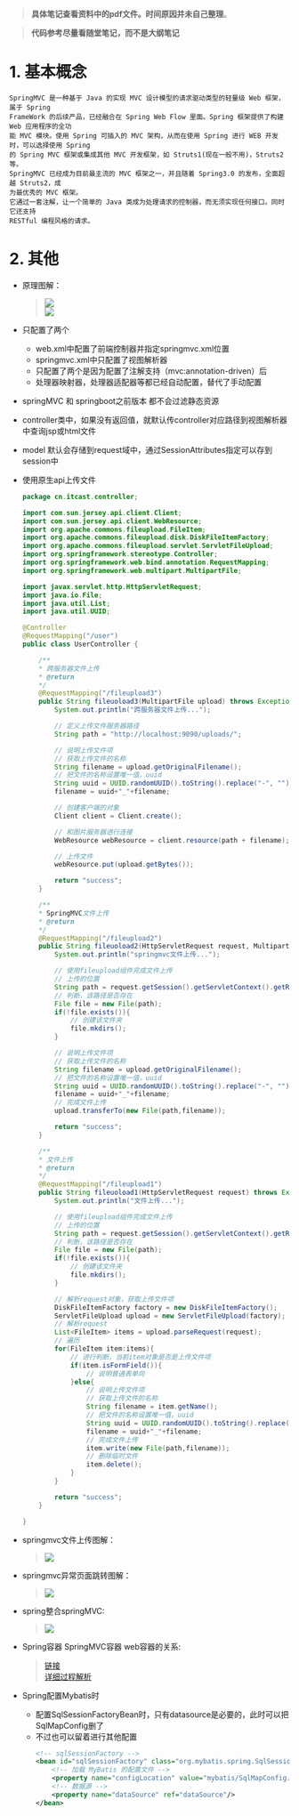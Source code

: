 
> **具体笔记查看资料中的pdf文件。时间原因并未自己整理**。

> **代码参考尽量看随堂笔记，而不是大纲笔记**

# 1. 基本概念

```
SpringMVC 是一种基于 Java 的实现 MVC 设计模型的请求驱动类型的轻量级 Web 框架，属于 Spring
FrameWork 的后续产品，已经融合在 Spring Web Flow 里面。Spring 框架提供了构建 Web 应用程序的全功
能 MVC 模块。使用 Spring 可插入的 MVC 架构，从而在使用 Spring 进行 WEB 开发时，可以选择使用 Spring
的 Spring MVC 框架或集成其他 MVC 开发框架，如 Struts1(现在一般不用)，Struts2 等。
SpringMVC 已经成为目前最主流的 MVC 框架之一，并且随着 Spring3.0 的发布，全面超越 Struts2，成
为最优秀的 MVC 框架。
它通过一套注解，让一个简单的 Java 类成为处理请求的控制器，而无须实现任何接口。同时它还支持
RESTful 编程风格的请求。
```

# 2. 其他

- 原理图解：
    > ![](./image/springmbc-start-line.jpg)
    > <br>
    > ![](./image/springmvc-line.jpg)

- 只配置了两个
    - web.xml中配置了前端控制器并指定springmvc.xml位置
    - springmvc.xml中只配置了视图解析器
    - 只配置了两个是因为配置了注解支持（mvc:annotation-driven）后
    - 处理器映射器，处理器适配器等都已经自动配置，替代了手动配置

- springMVC 和 springboot之前版本 都不会过滤静态资源

- controller类中，如果没有返回值，就默认传controller对应路径到视图解析器中查询jsp或html文件

- model 默认会存储到request域中，通过SessionAttributes指定可以存到session中


- 使用原生api上传文件

    ```java
    package cn.itcast.controller;

    import com.sun.jersey.api.client.Client;
    import com.sun.jersey.api.client.WebResource;
    import org.apache.commons.fileupload.FileItem;
    import org.apache.commons.fileupload.disk.DiskFileItemFactory;
    import org.apache.commons.fileupload.servlet.ServletFileUpload;
    import org.springframework.stereotype.Controller;
    import org.springframework.web.bind.annotation.RequestMapping;
    import org.springframework.web.multipart.MultipartFile;

    import javax.servlet.http.HttpServletRequest;
    import java.io.File;
    import java.util.List;
    import java.util.UUID;

    @Controller
    @RequestMapping("/user")
    public class UserController {

        /**
        * 跨服务器文件上传
        * @return
        */
        @RequestMapping("/fileupload3")
        public String fileuoload3(MultipartFile upload) throws Exception {
            System.out.println("跨服务器文件上传...");

            // 定义上传文件服务器路径
            String path = "http://localhost:9090/uploads/";

            // 说明上传文件项
            // 获取上传文件的名称
            String filename = upload.getOriginalFilename();
            // 把文件的名称设置唯一值，uuid
            String uuid = UUID.randomUUID().toString().replace("-", "");
            filename = uuid+"_"+filename;

            // 创建客户端的对象
            Client client = Client.create();

            // 和图片服务器进行连接
            WebResource webResource = client.resource(path + filename);

            // 上传文件
            webResource.put(upload.getBytes());

            return "success";
        }

        /**
        * SpringMVC文件上传
        * @return
        */
        @RequestMapping("/fileupload2")
        public String fileuoload2(HttpServletRequest request, MultipartFile upload) throws Exception {
            System.out.println("springmvc文件上传...");

            // 使用fileupload组件完成文件上传
            // 上传的位置
            String path = request.getSession().getServletContext().getRealPath("/uploads/");
            // 判断，该路径是否存在
            File file = new File(path);
            if(!file.exists()){
                // 创建该文件夹
                file.mkdirs();
            }

            // 说明上传文件项
            // 获取上传文件的名称
            String filename = upload.getOriginalFilename();
            // 把文件的名称设置唯一值，uuid
            String uuid = UUID.randomUUID().toString().replace("-", "");
            filename = uuid+"_"+filename;
            // 完成文件上传
            upload.transferTo(new File(path,filename));

            return "success";
        }

        /**
        * 文件上传
        * @return
        */
        @RequestMapping("/fileupload1")
        public String fileuoload1(HttpServletRequest request) throws Exception {
            System.out.println("文件上传...");

            // 使用fileupload组件完成文件上传
            // 上传的位置
            String path = request.getSession().getServletContext().getRealPath("/uploads/");
            // 判断，该路径是否存在
            File file = new File(path);
            if(!file.exists()){
                // 创建该文件夹
                file.mkdirs();
            }

            // 解析request对象，获取上传文件项
            DiskFileItemFactory factory = new DiskFileItemFactory();
            ServletFileUpload upload = new ServletFileUpload(factory);
            // 解析request
            List<FileItem> items = upload.parseRequest(request);
            // 遍历
            for(FileItem item:items){
                // 进行判断，当前item对象是否是上传文件项
                if(item.isFormField()){
                    // 说明普通表单向
                }else{
                    // 说明上传文件项
                    // 获取上传文件的名称
                    String filename = item.getName();
                    // 把文件的名称设置唯一值，uuid
                    String uuid = UUID.randomUUID().toString().replace("-", "");
                    filename = uuid+"_"+filename;
                    // 完成文件上传
                    item.write(new File(path,filename));
                    // 删除临时文件
                    item.delete();
                }
            }

            return "success";
        }

    }

    ```


- springmvc文件上传图解：
    > ![](./image/springmvc-fileupload.jpg)


- springmvc异常页面跳转图解：
    > ![](./image/springmvc-exceptiongHandler.jpg)

- spring整合springMVC:
    > ![](./image/spring+sprnigmvc.jpg)

- Spring容器 SpringMVC容器 web容器的关系:
    > [链接](https://blog.csdn.net/haohaizijhz/article/details/90674774)
    > <br>
    > [详细过程解析](https://blog.csdn.net/J080624/article/details/83444209)

- Spring配置Mybatis时
    - 配置SqlSessionFactoryBean时，只有datasource是必要的，此时可以把SqlMapConfig删了
    - 不过也可以留着进行其他配置
        ```xml
        <!-- sqlSessionFactory -->
        <bean id="sqlSessionFactory" class="org.mybatis.spring.SqlSessionFactoryBean">
            <!-- 加载 MyBatis 的配置文件 -->
            <property name="configLocation" value="mybatis/SqlMapConfig.xml"/>
            <!-- 数据源 -->
            <property name="dataSource" ref="dataSource"/>
        </bean>
        ```
